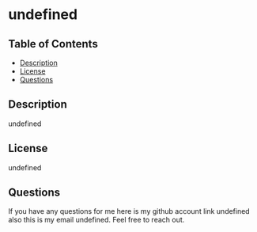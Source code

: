# undefined
## Table of Contents
 - [Description](#Description)
 - [License](#License)
 - [Questions](#Questions)
## Description
 undefined
## License
 undefined
## Questions
 If you have any questions for me here is my github account link undefined also this is my email undefined. Feel free to reach out.
